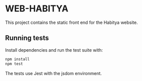 # WEB-HABITYA

This project contains the static front end for the Habitya website.

## Running tests

Install dependencies and run the test suite with:

```bash
npm install
npm test
```

The tests use Jest with the jsdom environment.
